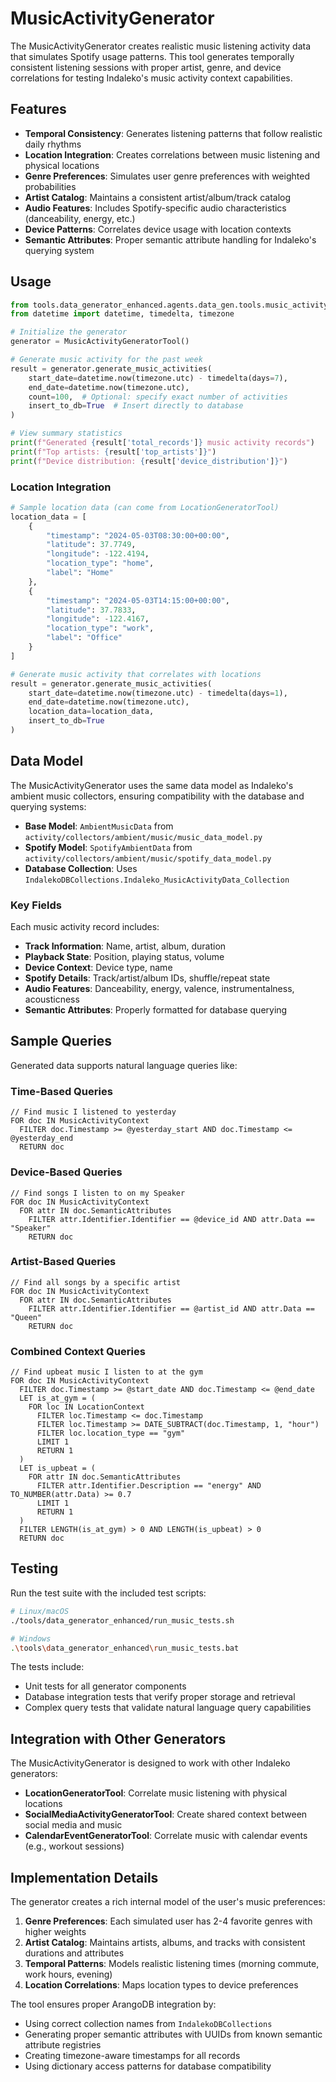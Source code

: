 # MusicActivityGenerator

The MusicActivityGenerator creates realistic music listening activity data that simulates Spotify usage patterns. This tool generates temporally consistent listening sessions with proper artist, genre, and device correlations for testing Indaleko's music activity context capabilities.

## Features

- **Temporal Consistency**: Generates listening patterns that follow realistic daily rhythms
- **Location Integration**: Creates correlations between music listening and physical locations
- **Genre Preferences**: Simulates user genre preferences with weighted probabilities
- **Artist Catalog**: Maintains a consistent artist/album/track catalog
- **Audio Features**: Includes Spotify-specific audio characteristics (danceability, energy, etc.)
- **Device Patterns**: Correlates device usage with location contexts
- **Semantic Attributes**: Proper semantic attribute handling for Indaleko's querying system

## Usage

```python
from tools.data_generator_enhanced.agents.data_gen.tools.music_activity_generator import MusicActivityGeneratorTool
from datetime import datetime, timedelta, timezone

# Initialize the generator
generator = MusicActivityGeneratorTool()

# Generate music activity for the past week
result = generator.generate_music_activities(
    start_date=datetime.now(timezone.utc) - timedelta(days=7),
    end_date=datetime.now(timezone.utc),
    count=100,  # Optional: specify exact number of activities
    insert_to_db=True  # Insert directly to database
)

# View summary statistics
print(f"Generated {result['total_records']} music activity records")
print(f"Top artists: {result['top_artists']}")
print(f"Device distribution: {result['device_distribution']}")
```

### Location Integration

```python
# Sample location data (can come from LocationGeneratorTool)
location_data = [
    {
        "timestamp": "2024-05-03T08:30:00+00:00",
        "latitude": 37.7749,
        "longitude": -122.4194,
        "location_type": "home",
        "label": "Home"
    },
    {
        "timestamp": "2024-05-03T14:15:00+00:00", 
        "latitude": 37.7833,
        "longitude": -122.4167,
        "location_type": "work",
        "label": "Office"
    }
]

# Generate music activity that correlates with locations
result = generator.generate_music_activities(
    start_date=datetime.now(timezone.utc) - timedelta(days=1),
    end_date=datetime.now(timezone.utc),
    location_data=location_data,
    insert_to_db=True
)
```

## Data Model

The MusicActivityGenerator uses the same data model as Indaleko's ambient music collectors, ensuring compatibility with the database and querying systems:

- **Base Model**: `AmbientMusicData` from `activity/collectors/ambient/music/music_data_model.py`
- **Spotify Model**: `SpotifyAmbientData` from `activity/collectors/ambient/music/spotify_data_model.py`
- **Database Collection**: Uses `IndalekoDBCollections.Indaleko_MusicActivityData_Collection`

### Key Fields

Each music activity record includes:

- **Track Information**: Name, artist, album, duration 
- **Playback State**: Position, playing status, volume
- **Device Context**: Device type, name
- **Spotify Details**: Track/artist/album IDs, shuffle/repeat state
- **Audio Features**: Danceability, energy, valence, instrumentalness, acousticness
- **Semantic Attributes**: Properly formatted for database querying

## Sample Queries

Generated data supports natural language queries like:

### Time-Based Queries
```aql
// Find music I listened to yesterday
FOR doc IN MusicActivityContext
  FILTER doc.Timestamp >= @yesterday_start AND doc.Timestamp <= @yesterday_end
  RETURN doc
```

### Device-Based Queries
```aql
// Find songs I listen to on my Speaker
FOR doc IN MusicActivityContext
  FOR attr IN doc.SemanticAttributes
    FILTER attr.Identifier.Identifier == @device_id AND attr.Data == "Speaker"
    RETURN doc
```

### Artist-Based Queries
```aql
// Find all songs by a specific artist
FOR doc IN MusicActivityContext
  FOR attr IN doc.SemanticAttributes
    FILTER attr.Identifier.Identifier == @artist_id AND attr.Data == "Queen"
    RETURN doc
```

### Combined Context Queries
```aql
// Find upbeat music I listen to at the gym
FOR doc IN MusicActivityContext
  FILTER doc.Timestamp >= @start_date AND doc.Timestamp <= @end_date
  LET is_at_gym = (
    FOR loc IN LocationContext
      FILTER loc.Timestamp <= doc.Timestamp
      FILTER loc.Timestamp >= DATE_SUBTRACT(doc.Timestamp, 1, "hour")
      FILTER loc.location_type == "gym"
      LIMIT 1
      RETURN 1
  )
  LET is_upbeat = (
    FOR attr IN doc.SemanticAttributes
      FILTER attr.Identifier.Description == "energy" AND TO_NUMBER(attr.Data) >= 0.7
      LIMIT 1
      RETURN 1
  )
  FILTER LENGTH(is_at_gym) > 0 AND LENGTH(is_upbeat) > 0
  RETURN doc
```

## Testing

Run the test suite with the included test scripts:

```bash
# Linux/macOS
./tools/data_generator_enhanced/run_music_tests.sh

# Windows
.\tools\data_generator_enhanced\run_music_tests.bat
```

The tests include:
- Unit tests for all generator components
- Database integration tests that verify proper storage and retrieval
- Complex query tests that validate natural language query capabilities

## Integration with Other Generators

The MusicActivityGenerator is designed to work with other Indaleko generators:

- **LocationGeneratorTool**: Correlate music listening with physical locations
- **SocialMediaActivityGeneratorTool**: Create shared context between social media and music
- **CalendarEventGeneratorTool**: Correlate music with calendar events (e.g., workout sessions)

## Implementation Details

The generator creates a rich internal model of the user's music preferences:

1. **Genre Preferences**: Each simulated user has 2-4 favorite genres with higher weights
2. **Artist Catalog**: Maintains artists, albums, and tracks with consistent durations and attributes
3. **Temporal Patterns**: Models realistic listening times (morning commute, work hours, evening)
4. **Location Correlations**: Maps location types to device preferences

The tool ensures proper ArangoDB integration by:
- Using correct collection names from `IndalekoDBCollections`
- Generating proper semantic attributes with UUIDs from known semantic attribute registries
- Creating timezone-aware timestamps for all records
- Using dictionary access patterns for database compatibility